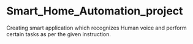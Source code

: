 # Smart_Home_Automation_project
Creating smart application which recognizes Human voice and perform certain tasks as per the given instruction. 
